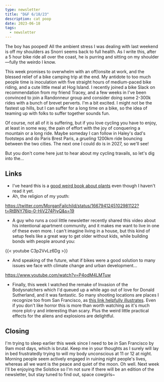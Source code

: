 ```yaml
---
type: newsletter
title: "D&F 6/18/23"
description: cat poop
date: 2023-06-18
tags:
  - newsletter
---
```


The boy has pooped! All the ambient stress I was dealing with last weekend is off my shoulders as Snorri seems back to full health. As I write this, after a 5 hour bike ride all over the coast, he is purring and sitting on my shoulder—fully the weirdo I know.

This week promises to overwhelm with an off/onsite at work, and the blessed relief of a bike camping trip at the end. My antidote to too much people time is inoculation with five straight hours of medium-paced bike riding, and a cute little meal at Hog Island. I recently joined a bike Slack on recommendation from my friend Tracey, and a few weeks in I've been convinced to join a Randonneur group and consider doing some 2-300k rides with a bunch of brevet perverts. I'm a bit excited. I might not be the fastest up hills, but I can suffer for a long time on a bike, so the idea of teaming up with folks to suffer together sounds fun.

Of course, not all of it is suffering, but if you love cycling you have to enjoy, at least in some way, the pain of effort with the joy of conquering a mountain or a long ride. Maybe someday I can follow in Haley's dad's footsteps and do Paris Brest Paris, a _grueling_ 1200km ride bouncing between the two cities. The next one I could do is in 2027, so we'll see!

But you don't come here just to hear about my cycling travails, so let's dig into the...

## Links

- I've heard this is a [good weird book about plants](https://tworiverspress.com/media-information-for-botaniphoria/) even though I haven't read it yet.
- Ah, the religion of my youth:

https://twitter.com/MorganFailchild/status/1667941245102981122?t=RtBNY76ip-0-HiV274PiyQ&s=19

- A guy who runs a cool little newsletter recently shared this video about his intentional apartment community, and it makes me want to live in one of these even more. I can't imagine living in a house, but this kind of setup feels like a great way to get older without kids, while building bonds with people around you:

{{< youtube C3p2VvLz6Dg >}}

- And speaking of the future, what if bikes were a good solution to many issues we face with climate change and urban development...

https://www.youtube.com/watch?v=P4odM4LMTuw

- Finally, this week I watched the remake of Invasion of the Bodysnatchers which I'd queued up a while ago out of love for Donald Sutherland, and it was fantastic. So many shooting locations are places I recognize too from San Francisco, as [this link helpfully illustrates](http://www.thennowmovielocations.com/2022/02/invasion-of-body-snatchers-1978.html). Even if you don't like horror this is more than worth watching as it's much more plot-y and interesting than scary. Plus the weird little practical effects for the aliens and explosions are delightful.

## Closing

I'm trying to sleep earlier this week since I need to be _in_ San Francisco by 9am most days, which is brutal. Keep me in your thoughts as I surely will lay in bed frustratedly trying to will my body unconscious at 11 or 12 at night. Morning people seem actively engaged in ruining night people's lives, whereas all we want is the peace and quiet of the moon. Oh well. Next week I'll be enjoying the Solstice so I'm not sure if there will be an edition of the newsletter, but stay tuned to find out, space cowgirls~